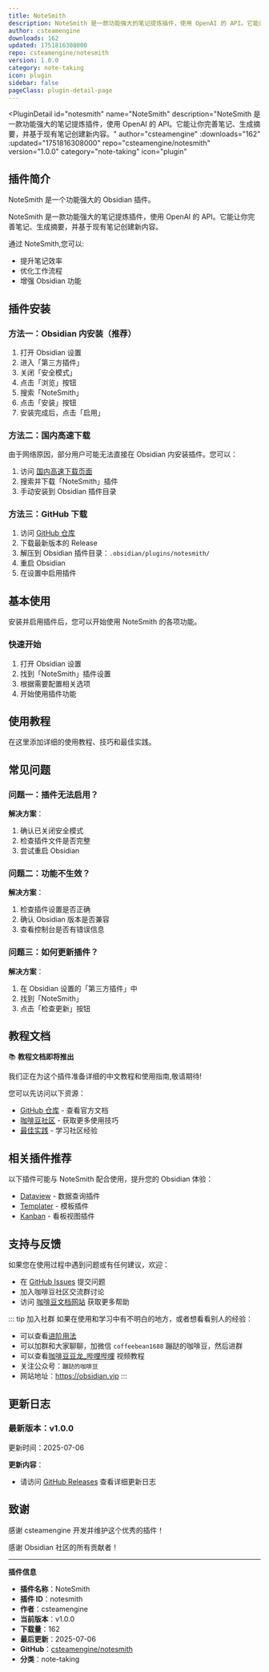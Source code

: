 ```yaml
---
title: NoteSmith
description: NoteSmith 是一款功能强大的笔记提炼插件，使用 OpenAI 的 API。它能让你完善笔记、生成摘要，并基于现有笔记创建新内容。
author: csteamengine
downloads: 162
updated: 1751816308000
repo: csteamengine/notesmith
version: 1.0.0
category: note-taking
icon: plugin
sidebar: false
pageClass: plugin-detail-page
---
```


<PluginDetail
  id="notesmith"
  name="NoteSmith"
  description="NoteSmith 是一款功能强大的笔记提炼插件，使用 OpenAI 的 API。它能让你完善笔记、生成摘要，并基于现有笔记创建新内容。"
  author="csteamengine"
  :downloads="162"
  :updated="1751816308000"
  repo="csteamengine/notesmith"
  version="1.0.0"
  category="note-taking"
  icon="plugin"
>

<!-- AUTO_GENERATED_START -->
## 插件简介

NoteSmith 是一个功能强大的 Obsidian 插件。

NoteSmith 是一款功能强大的笔记提炼插件，使用 OpenAI 的 API。它能让你完善笔记、生成摘要，并基于现有笔记创建新内容。

通过 NoteSmith,您可以:

- 提升笔记效率
- 优化工作流程
- 增强 Obsidian 功能

<!-- AUTO_GENERATED_END -->

<!-- AUTO_GENERATED_START -->
## 插件安装

### 方法一：Obsidian 内安装（推荐）

1. 打开 Obsidian 设置
2. 进入「第三方插件」
3. 关闭「安全模式」
4. 点击「浏览」按钮
5. 搜索「NoteSmith」
6. 点击「安装」按钮
7. 安装完成后，点击「启用」

### 方法二：国内高速下载

由于网络原因，部分用户可能无法直接在 Obsidian 内安装插件。您可以：

1. 访问 [国内高速下载页面](/zh/documentation/obsidian-plugins-download.html)
2. 搜索并下载「NoteSmith」插件
3. 手动安装到 Obsidian 插件目录

### 方法三：GitHub 下载

1. 访问 [GitHub 仓库](https://github.com/csteamengine/notesmith)
2. 下载最新版本的 Release
3. 解压到 Obsidian 插件目录：`.obsidian/plugins/notesmith/`
4. 重启 Obsidian
5. 在设置中启用插件

## 基本使用

安装并启用插件后，您可以开始使用 NoteSmith 的各项功能。

### 快速开始

1. 打开 Obsidian 设置
2. 找到「NoteSmith」插件设置
3. 根据需要配置相关选项
4. 开始使用插件功能

<!-- AUTO_GENERATED_END -->

<!-- CUSTOM_CONTENT_START:tutorial -->
## 使用教程

在这里添加详细的使用教程、技巧和最佳实践。

<!-- CUSTOM_CONTENT_END:tutorial -->

<!-- SHARED_CONTENT_START -->
## 常见问题

### 问题一：插件无法启用？

**解决方案**：
1. 确认已关闭安全模式
2. 检查插件文件是否完整
3. 尝试重启 Obsidian

### 问题二：功能不生效？

**解决方案**：
1. 检查插件设置是否正确
2. 确认 Obsidian 版本是否兼容
3. 查看控制台是否有错误信息

### 问题三：如何更新插件？

**解决方案**：
1. 在 Obsidian 设置的「第三方插件」中
2. 找到「NoteSmith」
3. 点击「检查更新」按钮

## 教程文档

📚 **教程文档即将推出**

我们正在为这个插件准备详细的中文教程和使用指南,敬请期待!

您可以先访问以下资源：
- [GitHub 仓库](https://github.com/csteamengine/notesmith) - 查看官方文档
- [咖啡豆社区](/zh/bases/) - 获取更多使用技巧
- [最佳实践](/zh/best-practices/) - 学习社区经验

## 相关插件推荐

以下插件可能与 NoteSmith 配合使用，提升您的 Obsidian 体验：

- [Dataview](/zh/plugins/dataview.html) - 数据查询插件
- [Templater](/zh/plugins/templater-obsidian.html) - 模板插件
- [Kanban](/zh/plugins/obsidian-kanban.html) - 看板视图插件

## 支持与反馈

如果您在使用过程中遇到问题或有任何建议，欢迎：

- 在 [GitHub Issues](https://github.com/csteamengine/notesmith/issues) 提交问题
- 加入咖啡豆社区交流群讨论
- 访问 [咖啡豆文档网站](https://obsidian.vip) 获取更多帮助

::: tip 加入社群
如果在使用和学习中有不明白的地方，或者想看看别人的经验：
- 可以查看[进阶用法](/zh/advanced)
- 可以加群和大家聊聊，加微信 `coffeebean1688` 蹦跶的咖啡豆，然后进群
- 可以查看[咖啡豆豆龙_哔哩哔哩](https://space.bilibili.com/618777356) 视频教程
- 关注公众号：`蹦跶的咖啡豆`
- 网站地址：https://obsidian.vip
:::
<!-- SHARED_CONTENT_END -->

<!-- AUTO_GENERATED_START -->
## 更新日志

### 最新版本：v1.0.0

更新时间：2025-07-06

**更新内容**：
- 请访问 [GitHub Releases](https://github.com/csteamengine/notesmith/releases) 查看详细更新日志

## 致谢

感谢 csteamengine 开发并维护这个优秀的插件！

感谢 Obsidian 社区的所有贡献者！

---

**插件信息**
- **插件名称**：NoteSmith
- **插件 ID**：notesmith
- **作者**：csteamengine
- **当前版本**：v1.0.0
- **下载量**：162
- **最后更新**：2025-07-06
- **GitHub**：[csteamengine/notesmith](https://github.com/csteamengine/notesmith)
- **分类**：note-taking
<!-- AUTO_GENERATED_END -->

</PluginDetail>

